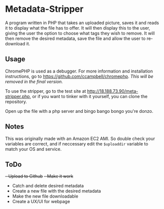 # Metadata-Stripper
A program written in PHP that takes an uploaded picture, saves it and reads it to display what the file has to offer. It will then display this to the user, giving the user the option to choose what tags they wish to remove. It will then remove the desired metadata, save the file and allow the user to re-download it.

## Usage 
ChromePHP is used as a debugger. For more information and installation instructions, go to https://github.com/ccampbell/chromephp. *This will be removed in the final version.*

To use the stripper, go to the test site at http://18.188.73.90/meta-stripper.php, or if you want to tinker with it yourself, you can clone the repository.

Open up the file with a php server and bingo bango bongo you're donzo.

## Notes
This was originally made with an Amazon EC2 AMI. So double check your variables are correct, and if neccessary edit the `$uploaddir` variable to match your OS and service. 

## ToDo
~~- Upload to Github~~
~~- Make it work~~
- Catch and delete desired metadata
- Create a new file with the desired metadata
- Make the new file downloadable
- Create a UX/UI for webpage
